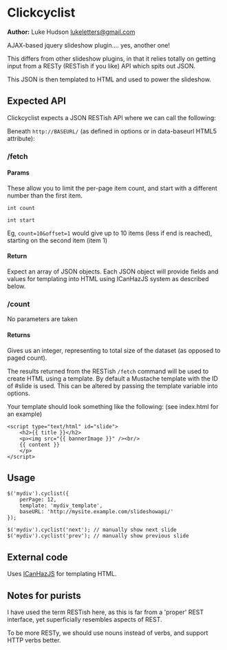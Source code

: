 Clickcyclist
============

**Author:** Luke Hudson <lukeletters@gmail.com>

AJAX-based jquery slideshow plugin.... yes, another one!

This differs from other slideshow plugins, in that it relies totally on getting
input from a RESTy (RESTish if you like) API which spits out JSON.

This JSON is then templated to HTML and used to power the slideshow.

Expected API
------------
Clickcyclist expects a JSON RESTish API where we can call the following:


Beneath `http://BASEURL/` (as defined in options or in data-baseurl HTML5 attribute):

### /fetch ###
#### Params ####
These allow you to limit the per-page item count, and start with a different number than the first item.

    int count

    int start

Eg, `count=10&offset=1` would give up to 10 items (less if end is reached), starting on the second item (item 1)

#### Return ####
Expect an array of JSON objects.  Each JSON object will provide fields and
values for templating into HTML using ICanHazJS system as described below.

### /count ###
No parameters are taken
#### Returns ####
Gives us an integer, representing to total size of the dataset (as opposed to paged count).

The results returned from the RESTish `/fetch` command will be used to create HTML using a template.
By default a Mustache template with the ID of #slide is used.  This can be altered by passing the template variable into options.

Your template should look something like the following:  (see index.html for an example)

    <script type="text/html" id="slide">
    	<h2>{{ title }}</h2>
    	<p><img src="{{ bannerImage }}" /><br/>
       	{{ content }}
    	</p>
    </script>

Usage
-----

    $('mydiv').cyclist({
    	perPage: 12,
    	template: 'mydiv_template',
    	baseURL: 'http://mysite.example.com/slideshowapi/'	
    });
    
    $('mydiv').cyclist('next'); // manually show next slide
    $('mydiv').cyclist('prev'); // manually show previous slide

External code
-------------
Uses [ICanHazJS](http://icanhazjs.com/) for templating HTML. 


Notes for purists
------------------

I have used the term RESTish here, as this is far from a 'proper' REST interface,
yet superficially resembles aspects of REST.

To be more RESTy, we should use nouns instead of verbs, and support HTTP verbs better.